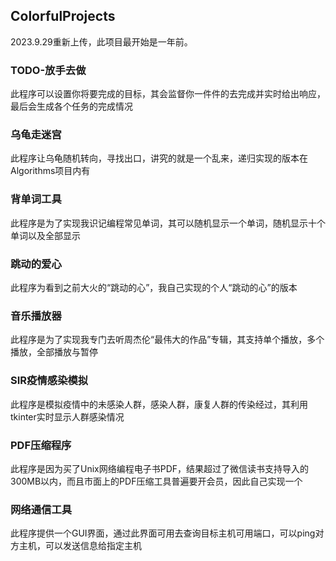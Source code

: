 ## ColorfulProjects
2023.9.29重新上传，此项目最开始是一年前。

### TODO-放手去做
此程序可以设置你将要完成的目标，其会监督你一件件的去完成并实时给出响应，最后会生成各个任务的完成情况

### 乌龟走迷宫
此程序让乌龟随机转向，寻找出口，讲究的就是一个乱来，递归实现的版本在Algorithms项目内有

### 背单词工具
此程序是为了实现我识记编程常见单词，其可以随机显示一个单词，随机显示十个单词以及全部显示

### 跳动的爱心
此程序为看到之前大火的“跳动的心”，我自己实现的个人“跳动的心”的版本

### 音乐播放器
此程序是为了实现我专门去听周杰伦“最伟大的作品”专辑，其支持单个播放，多个播放，全部播放与暂停

### SIR疫情感染模拟
此程序是模拟疫情中的未感染人群，感染人群，康复人群的传染经过，其利用tkinter实时显示人群感染情况

### PDF压缩程序
此程序是因为买了Unix网络编程电子书PDF，结果超过了微信读书支持导入的300MB以内，而且市面上的PDF压缩工具普遍要开会员，因此自己实现一个

### 网络通信工具
此程序提供一个GUI界面，通过此界面可用去查询目标主机可用端口，可以ping对方主机，可以发送信息给指定主机